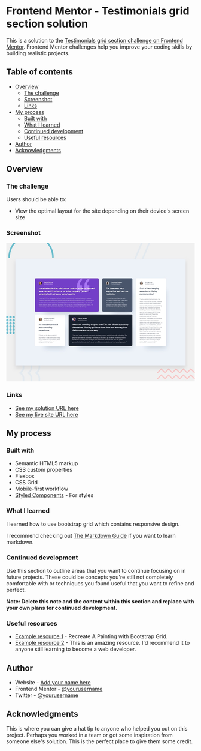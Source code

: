 # Frontend Mentor - Testimonials grid section solution

This is a solution to the [Testimonials grid section challenge on Frontend Mentor](https://www.frontendmentor.io/challenges/testimonials-grid-section-Nnw6J7Un7). Frontend Mentor challenges help you improve your coding skills by building realistic projects. 

## Table of contents

- [Overview](#overview)
  - [The challenge](#the-challenge)
  - [Screenshot](#screenshot)
  - [Links](#links)
- [My process](#my-process)
  - [Built with](#built-with)
  - [What I learned](#what-i-learned)
  - [Continued development](#continued-development)
  - [Useful resources](#useful-resources)
- [Author](#author)
- [Acknowledgments](#acknowledgments)


## Overview

### The challenge

Users should be able to:

- View the optimal layout for the site depending on their device's screen size

### Screenshot

![](./design/desktop-preview.jpg)


### Links

- [See my solution URL here](https://github.com/gladstone28/testimonials-grid-section-FEM)
- [See my live site URL here](https://gladstone28.github.io/testimonials-grid-section-FEM/)

## My process

### Built with

- Semantic HTML5 markup
- CSS custom properties
- Flexbox
- CSS Grid
- Mobile-first workflow
- [Styled Components](https://styled-components.com/) - For styles

### What I learned

I learned how to use bootstrap grid which contains responsive design.

I recommend checking out [The Markdown Guide](https://www.markdownguide.org/) if you want to learn markdown.


### Continued development

Use this section to outline areas that you want to continue focusing on in future projects. These could be concepts you're still not completely comfortable with or techniques you found useful that you want to refine and perfect.

**Note: Delete this note and the content within this section and replace with your own plans for continued development.**

### Useful resources

- [Example resource 1](https://www.youtube.com/watch?v=7AzrFCcKfaA) - Recreate A Painting with Bootstrap Grid.
- [Example resource 2](https://www.codecademy.com/courses/learn-bootstrap/projects/bootstrap-grid-painting) - This is an amazing resource. I'd recommend it to anyone still learning to become a web developer.


## Author

- Website - [Add your name here](https://www.gladstonerose.tech)
- Frontend Mentor - [@yourusername](https://www.frontendmentor.io/profile/gladstone28)
- Twitter - [@yourusername](https://www.twitter.com/gladdyus)


## Acknowledgments

This is where you can give a hat tip to anyone who helped you out on this project. Perhaps you worked in a team or got some inspiration from someone else's solution. This is the perfect place to give them some credit.

